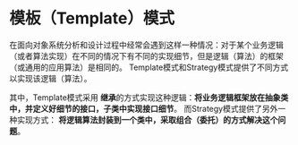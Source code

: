 # 模板（Template）模式
在面向对象系统分析和设计过程中经常会遇到这样一种情况：对于某个业务逻辑（或者算法实现）在不同的情况下有不同的实现细节，但是逻辑（算法）的框架（或通用的应用算法）是相同的。 Template模式和Strategy模式提供了不同方式以实现该逻辑（算法）。

其中，Template模式采用 **继承**的方式实现这种逻辑：**将业务逻辑框架放在抽象类中，并定义好细节的接口，子类中实现接口细节**。 而Strategy模式提供了另外一种实现方式： **将逻辑算法封装到一个类中，采取组合（委托）的方式解决这个问题**。

